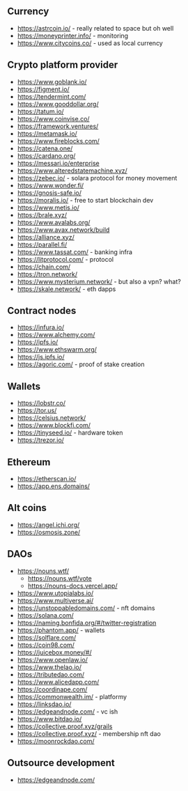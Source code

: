 

## Currency
* https://astrcoin.io/ - really related to space but oh well
* https://moneyprinter.info/ - monitoring
* https://www.citycoins.co/ - used as local currency


## Crypto platform provider
* https://www.goblank.io/
* https://figment.io/
* https://tendermint.com/
* https://www.gooddollar.org/
* https://tatum.io/
* https://www.coinvise.co/
* https://framework.ventures/
* https://metamask.io/
* https://www.fireblocks.com/
* https://catena.one/
* https://cardano.org/
* https://messari.io/enterprise
* https://www.alteredstatemachine.xyz/
* https://zebec.io/ - solara protocol for money movement
* https://www.wonder.fi/
* https://gnosis-safe.io/
* https://moralis.io/ - free to start blockchain dev
* https://www.metis.io/
* https://brale.xyz/
* https://www.avalabs.org/
* https://www.avax.network/build
* https://alliance.xyz/
* https://parallel.fi/
* https://www.tassat.com/ - banking infra
* https://litprotocol.com/ - protocol
* https://chain.com/
* https://tron.network/
* https://www.mysterium.network/ - but also a vpn? what?
* https://skale.network/ - eth dapps

## Contract nodes
* https://infura.io/
* https://www.alchemy.com/
* https://ipfs.io/
* https://www.ethswarm.org/
* https://js.ipfs.io/
* https://agoric.com/ - proof of stake creation

## Wallets
* https://lobstr.co/
* https://tor.us/
* https://celsius.network/
* https://www.blockfi.com/
* https://tinyseed.io/ - hardware token
* https://trezor.io/

## Ethereum
* https://etherscan.io/
* https://app.ens.domains/

## Alt coins
* https://angel.ichi.org/
* https://osmosis.zone/

## DAOs
* https://nouns.wtf/
    * https://nouns.wtf/vote
    * https://nouns-docs.vercel.app/
* https://www.utopialabs.io/
* https://www.multiverse.ai/
* https://unstoppabledomains.com/ - nft domains
* https://solana.com/
* https://naming.bonfida.org/#/twitter-registration
* https://phantom.app/ - wallets
* https://solflare.com/
* https://coin98.com/
* https://juicebox.money/#/
* https://www.openlaw.io/
* https://www.thelao.io/
* https://tributedao.com/
* https://www.alicedapp.com/
* https://coordinape.com/
* https://commonwealth.im/ - platformy
* https://linksdao.io/
* https://edgeandnode.com/ - vc ish
* https://www.bitdao.io/
* https://collective.proof.xyz/grails
* https://collective.proof.xyz/ - membership nft dao
* https://moonrockdao.com/

## Outsource development
* https://edgeandnode.com/ 